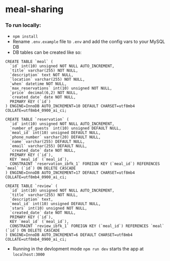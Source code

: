 # meal-sharing

### To run locally: 
* `npm install`
* Rename `.env.example` file to `.env` and add the config vars to your MySQL DB
* DB tables can be created like so: 

```
CREATE TABLE `meal` (
  `id` int(10) unsigned NOT NULL AUTO_INCREMENT,
  `title` varchar(255) NOT NULL,
  `description` text NOT NULL,
  `location` varchar(255) NOT NULL,
  `when` datetime NOT NULL,
  `max_reservations` int(10) unsigned NOT NULL,
  `price` decimal(6,2) NOT NULL,
  `created_date` date NOT NULL,
  PRIMARY KEY (`id`)
) ENGINE=InnoDB AUTO_INCREMENT=10 DEFAULT CHARSET=utf8mb4 COLLATE=utf8mb4_0900_ai_ci;

CREATE TABLE `reservation` (
  `id` int(10) unsigned NOT NULL AUTO_INCREMENT,
  `number_of_guests` int(10) unsigned DEFAULT NULL,
  `meal_id` int(10) unsigned DEFAULT NULL,
  `phone_number` varchar(20) DEFAULT NULL,
  `name` varchar(255) DEFAULT NULL,
  `email` varchar(255) DEFAULT NULL,
  `created_date` date NOT NULL,
  PRIMARY KEY (`id`),
  KEY `meal_id` (`meal_id`),
  CONSTRAINT `reservation_ibfk_1` FOREIGN KEY (`meal_id`) REFERENCES `meal` (`id`) ON DELETE CASCADE
) ENGINE=InnoDB AUTO_INCREMENT=17 DEFAULT CHARSET=utf8mb4 COLLATE=utf8mb4_0900_ai_ci;

CREATE TABLE `review` (
  `id` int(10) unsigned NOT NULL AUTO_INCREMENT,
  `title` varchar(255) NOT NULL,
  `description` text,
  `meal_id` int(10) unsigned DEFAULT NULL,
  `stars` int(10) unsigned NOT NULL,
  `created_date` date NOT NULL,
  PRIMARY KEY (`id`),
  KEY `meal_id` (`meal_id`),
  CONSTRAINT `review_ibfk_1` FOREIGN KEY (`meal_id`) REFERENCES `meal` (`id`) ON DELETE CASCADE
) ENGINE=InnoDB AUTO_INCREMENT=6 DEFAULT CHARSET=utf8mb4 COLLATE=utf8mb4_0900_ai_ci;
```
* Running in the devlopment mode `npm run dev` starts the app at `localhost:3000`
